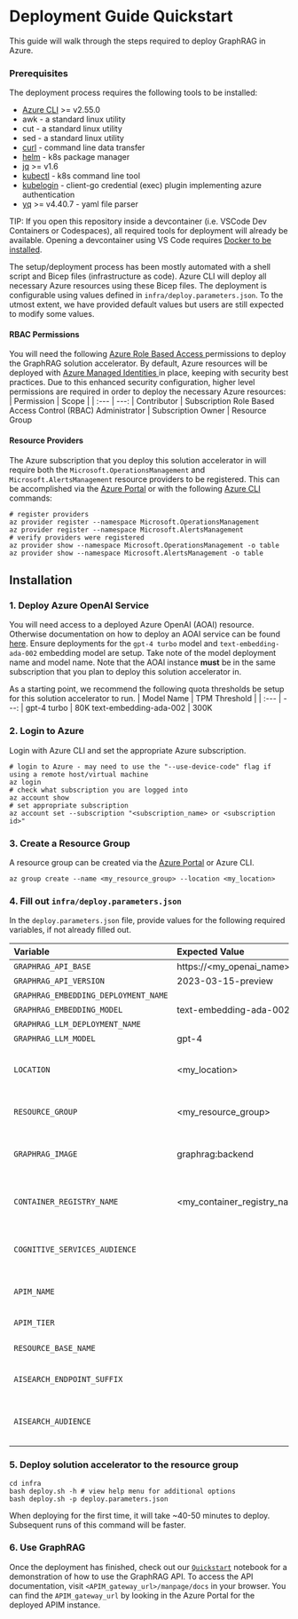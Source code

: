 # Deployment Guide Quickstart

This guide will walk through the steps required to deploy GraphRAG in Azure.

### Prerequisites
The deployment process requires the following tools to be installed:

* [Azure CLI](https://learn.microsoft.com/en-us/cli/azure/install-azure-cli) >= v2.55.0
* awk - a standard linux utility
* cut - a standard linux utility
* sed - a standard linux utility
* [curl](https://curl.se) - command line data transfer
* [helm](https://helm.sh/docs/intro/install) - k8s package manager
* [jq](https://jqlang.github.io/jq/download) >= v1.6
* [kubectl](https://kubernetes.io/docs/tasks/tools) - k8s command line tool
* [kubelogin](https://github.com/Azure/kubelogin) -  client-go credential (exec) plugin implementing azure authentication
* [yq](https://github.com/mikefarah/yq?tab=readme-ov-file#install) >= v4.40.7 - yaml file parser

TIP: If you open this repository inside a devcontainer (i.e. VSCode Dev Containers or Codespaces), all required tools for deployment will already be available. Opening a devcontainer using VS Code requires <a href="https://docs.docker.com/engine/install/" target="_blank" >Docker to be installed</a>.

The setup/deployment process has been mostly automated with a shell script and Bicep files (infrastructure as code). Azure CLI will deploy all necessary Azure resources using these Bicep files. The deployment is configurable using values defined in `infra/deploy.parameters.json`. To the utmost extent, we have provided default values but users are still expected to modify some values.


#### RBAC Permissions
You will need the following <a href="https://learn.microsoft.com/en-us/azure/role-based-access-control/overview">Azure Role Based Access </a>permissions to deploy the GraphRAG solution accelerator.  By default, Azure resources will be deployed with <a href="https://learn.microsoft.com/en-us/entra/identity/managed-identities-azure-resources/overview">Azure Managed Identities </a>in place, keeping with security best practices.  Due to this enhanced security configuration, higher level permissions are required in order to deploy the necessary Azure resources:
| Permission | Scope |
| :--- | ---: |
Contributor                                    | Subscription
Role Based Access Control (RBAC) Administrator | Subscription
Owner                                          | Resource Group

#### Resource Providers
The Azure subscription that you deploy this solution accelerator in will require both the `Microsoft.OperationsManagement` and `Microsoft.AlertsManagement` resource providers to be registered.
This can be accomplished via the [Azure Portal](https://learn.microsoft.com/en-us/azure/azure-resource-manager/management/resource-providers-and-types#azure-ortal) or with the following [Azure CLI](https://learn.microsoft.com/en-us/azure/azure-resource-manager/management/resource-providers-and-types#azure-cli) commands:

```shell
# register providers
az provider register --namespace Microsoft.OperationsManagement
az provider register --namespace Microsoft.AlertsManagement
# verify providers were registered
az provider show --namespace Microsoft.OperationsManagement -o table
az provider show --namespace Microsoft.AlertsManagement -o table
```

## Installation

### 1. Deploy Azure OpenAI Service
You will need access to a deployed Azure OpenAI (AOAI) resource. Otherwise documentation on how to deploy an AOAI service can be found [here](https://learn.microsoft.com/en-us/azure/ai-services/openai/how-to/create-resource?pivots=web-portal). Ensure deployments for the `gpt-4 turbo` model and `text-embedding-ada-002` embedding model are setup. Take note of the model deployment name and model name.
Note that the AOAI instance **must** be in the same subscription that you plan to deploy this solution accelerator in.

As a starting point, we recommend the following quota thresholds be setup for this solution accelerator to run.
| Model Name | TPM Threshold |
| :--- | ---: |
gpt-4 turbo            | 80K
text-embedding-ada-002 | 300K

### 2. Login to Azure
Login with Azure CLI and set the appropriate Azure subscription.

```shell
# login to Azure - may need to use the "--use-device-code" flag if using a remote host/virtual machine
az login
# check what subscription you are logged into
az account show
# set appropriate subscription
az account set --subscription "<subscription_name> or <subscription id>"
```

### 3. Create a Resource Group
A resource group can be created via the [Azure Portal](https://learn.microsoft.com/en-us/azure/azure-resource-manager/management/manage-resource-groups-portal) or Azure CLI.

```shell
az group create --name <my_resource_group> --location <my_location>
```

### 4. Fill out `infra/deploy.parameters.json`

In the `deploy.parameters.json` file, provide values for the following required variables, if not already filled out.

| Variable | Expected Value | Required | Description
| :--- | :--- | --- | ---: |
`GRAPHRAG_API_BASE`                    | https://<my_openai_name>.openai.azure.com | Yes | Azure OpenAI service endpoint.
`GRAPHRAG_API_VERSION`                 | 2023-03-15-preview                        | Yes | Azure OpenAI API version.
`GRAPHRAG_EMBEDDING_DEPLOYMENT_NAME`   |                                           | Yes | Deployment name of the Azure OpenAI embedding model.
`GRAPHRAG_EMBEDDING_MODEL`             | text-embedding-ada-002                    | Yes | Name of the Azure OpenAI embedding model.
`GRAPHRAG_LLM_DEPLOYMENT_NAME`         |                                           | Yes | Deployment name of the gpt-4 turbo model.
`GRAPHRAG_LLM_MODEL`                   | gpt-4                                     | Yes | Name of the gpt-4 turbo model.
`LOCATION`                             | <my_location>                             | Yes | The azure cloud region to deploy GraphRAG resources to (can be different than the location of your AOAI instance). Please use the [compressed form](https://azuretracks.com/2021/04/current-azure-region-names-reference) of a cloud region name (i.e. `eastus2`).
`RESOURCE_GROUP`                       | <my_resource_group>                       | Yes | The resource group that GraphRAG will be deployed in. Will get created automatically if the resource group does not exist.
`GRAPHRAG_IMAGE`                       | graphrag:backend                          | No  | The name and tag of the graphrag docker image in the container registry. Will default to `graphrag:backend` and be hosted at `my_container_registry_name>.azurecr.io/graphrag:backend`.
`CONTAINER_REGISTRY_NAME`              | <my_container_registry_name>              | No  | Name of an Azure Container Registry where the `graphrag` backend docker image will be hosted. Leave off `.azurecr.io` from the name. If not provided, a unique name will be generated (recommended).
`COGNITIVE_SERVICES_AUDIENCE` |                                           | No  | Endpoint for cognitive services identity authorization. Will default to `https://cognitiveservices.azure.com/.default` for Azure Commercial cloud but should be defined for deployments in other Azure clouds.
`APIM_NAME`                            |                                           | No  | Hostname of the API. Must be a globally unique name. The API will be accessible at `https://<APIM_NAME>.azure-api.net`. If not provided a unique name will be generated.
`APIM_TIER`                            |                                           | No  | The [APIM tier](https://azure.microsoft.com/en-us/pricing/details/api-management) to use. Must be either `Developer` or `StandardV2`. Will default to `Developer` for cost savings.
`RESOURCE_BASE_NAME`                   |                                           | No  | Suffix to apply to all azure resource names. If not provided a unique suffix will be generated.
`AISEARCH_ENDPOINT_SUFFIX`             |                                           | No  | Suffix to apply to AI search endpoint. Will default to `search.windows.net` for Azure Commercial cloud but should be overridden for deployments in other Azure clouds.
`AISEARCH_AUDIENCE`                    |                                           | No  | Audience for AAD for AI Search. Will default to `https://search.azure.com/` for Azure Commercial cloud but should be overridden for deployments in other Azure clouds.

### 5. Deploy solution accelerator to the resource group
```shell
cd infra
bash deploy.sh -h # view help menu for additional options
bash deploy.sh -p deploy.parameters.json
```
When deploying for the first time, it will take ~40-50 minutes to deploy. Subsequent runs of this command will be faster.

### 6. Use GraphRAG
Once the deployment has finished, check out our [`Quickstart`](../notebooks/1-Quickstart.ipynb) notebook for a demonstration of how to use the GraphRAG API. To access the API documentation, visit `<APIM_gateway_url>/manpage/docs` in your browser. You can find the `APIM_gateway_url` by looking in the Azure Portal for the deployed APIM instance.
